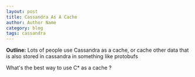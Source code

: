```yaml
---
layout: post
title: Cassandra As A Cache
author: Author Name
category: blog
tags: cassandra
---
```


**Outline:** Lots of people use Cassandra as a cache, or cache other data that is also stored in cassandra in something like protobufs

What's the best way to use C* as a cache ? 